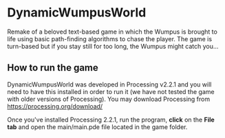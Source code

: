 # DynamicWumpusWorld

Remake of a beloved text-based game in which the Wumpus is brought to life using basic path-finding algorithms to chase the player. The game is turn-based but if you stay still for too long, the Wumpus might catch you...

## How to run the game
DynamicWumpusWorld was developed in Processing v2.2.1 and you will need to have this installed in order to run it (we have not tested the game with older versions of Processing). You may download Processing from <a href="https://processing.org/download/">https://processing.org/download/</a>

Once you've installed Processing 2.2.1, run the program, <b>click</b> on the <b>File tab</b> and open the main/main.pde file located in the game folder. 
